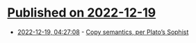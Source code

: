 # [Published on 2022-12-19](index.md)

* [2022-12-19, 04:27:08](https://lobste.rs/s/vpunwm/copy_semantics_per_plato_s_sophist) - [Copy semantics, per Plato’s Sophist](https://quuxplusone.github.io/blog/2022/12/15/sophist/)
